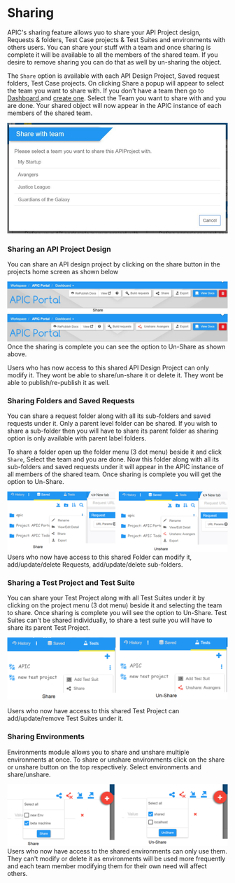 # Sharing

APIC's sharing feature allows yuo to share your API Project design, Requests & folders, Test Case projects & Test Suites and environments with others users. You can share your stuff with a team and once sharing is complete it will be available to all the members of the shared team. If you desire to remove sharing you can do that as well by un-sharing the object.

The `Share` option is available with each API Design Project, Saved request folders, Test Case projects. On clicking Share a popup will appear to select the team you want to share with. If you don't have a team then go to [Dashboard ](/dashboard.md)and [create one](/dashboard/team-management.md). Select the Team you want to share with and you are done. Your shared object will now appear in the APIC instance of each members of the shared team.

![](/assets/Team-selector.jpg)

### Sharing an API Project Design

You can share an API design project by clicking on the share button in the projects home screen as shown below

![](/assets/APIC-share-unshare-api-project.jpg)Once the sharing is complete you can see the option to Un-Share as shown above.

Users who has now access to this shared API Design Project can only modify it. They wont be able to share/un-share it or delete it. They wont be able to publish/re-publish it as well.

### Sharing Folders and Saved Requests

You can share a request folder along with all its sub-folders and saved requests under it. Only a parent level folder can be shared. If you wish to share a sub-folder then you will have to share its parent folder as sharing option is only available with parent label folders.

To share a folder open up the folder menu \(3 dot menu\) beside it and click `Share`, Select the team and you are done. Now this folder along with all its sub-folders and saved requests under it will appear in the APIC instance of all members of the shared team. Once sharing is complete you will get the option to Un-Share.

![](/assets/APIC-share-unshare-folder.jpg)Users who now have access to this shared Folder can modify it, add/update/delete Requests, add/update/delete sub-folders.

### Sharing a Test Project and Test Suite

You can share your Test Project along with all Test Suites under it by clicking on the project menu \(3 dot menu\) beside it and selecting the team to share. Once sharing is complete you will see the option to Un-Share. Test Suites can't be shared individually, to share a test suite you will have to share its parent Test Project.

![](/assets/APIC-share-unshare-test-project.jpg)

Users who now have access to this shared Test Project can add/update/remove Test Suites under it.

### Sharing Environments

Environments module allows you to share and unshare multiple environments at once. To share or unshare environments click on the share or unshare button on the top respectively. Select environments and share/unshare.

![](/assets/APIC-share-unshare-environments.jpg)Users who now have access to the shared environments can only use them. They can't modify or delete it as environments will be used more frequently and each team member modifying them for their own need will affect others.

